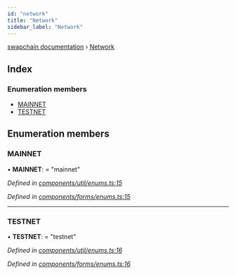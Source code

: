 ```yaml
---
id: "network"
title: "Network"
sidebar_label: "Network"
---
```


[swapchain documentation](../globals.md) › [Network](network.md)

## Index

### Enumeration members

* [MAINNET](network.md#mainnet)
* [TESTNET](network.md#testnet)

## Enumeration members

###  MAINNET

• **MAINNET**: = "mainnet"

*Defined in [components/util/enums.ts:15](https://github.com/chronark/swapchain/blob/11f7027/src/components/util/enums.ts#L15)*

*Defined in [components/forms/enums.ts:15](https://github.com/chronark/swapchain/blob/11f7027/src/components/forms/enums.ts#L15)*

___

###  TESTNET

• **TESTNET**: = "testnet"

*Defined in [components/util/enums.ts:16](https://github.com/chronark/swapchain/blob/11f7027/src/components/util/enums.ts#L16)*

*Defined in [components/forms/enums.ts:16](https://github.com/chronark/swapchain/blob/11f7027/src/components/forms/enums.ts#L16)*
